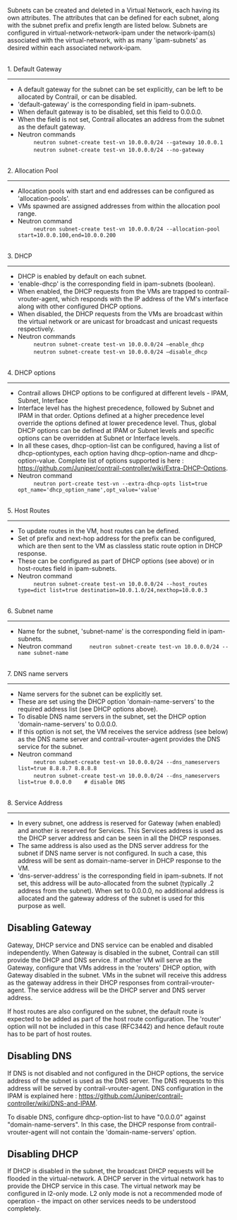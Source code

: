 
Subnets can be created and deleted in a Virtual Network, each having its own attributes. The attributes that can be defined for each subnet, along with the subnet prefix and prefix length are listed below. Subnets are configured in virtual-network-network-ipam under the network-ipam(s) associated with the virtual-network, with as many 'ipam-subnets' as desired within each associated network-ipam.

<br>
1.  Default Gateway

***
* A default gateway for the subnet can be set explicitly, can be left to be allocated by Contrail, or can be disabled.
* 'default-gateway' is the corresponding field in ipam-subnets.
* When default gateway is to be disabled, set this field to 0.0.0.0.
* When the field is not set, Contrail allocates an address from the subnet as the default gateway.
* Neutron commands <br>
`     neutron subnet-create test-vn 10.0.0.0/24 --gateway 10.0.0.1`<br>
`     neutron subnet-create test-vn 10.0.0.0/24 --no-gateway`

<br>
2. Allocation Pool

***
* Allocation pools with start and end addresses can be configured as 'allocation-pools'.
* VMs spawned are assigned addresses from within the allocation pool range.
* Neutron command <br>
`     neutron subnet-create test-vn 10.0.0.0/24 --allocation-pool start=10.0.0.100,end=10.0.0.200`

<br>
3. DHCP

***
* DHCP is enabled by default on each subnet.
* 'enable-dhcp' is the corresponding field in ipam-subnets (boolean).
* When enabled, the DHCP requests from the VMs are trapped to contrail-vrouter-agent, which responds with the IP address of the VM's interface along with other configured DHCP options.
* When disabled, the DHCP requests from the VMs are broadcast within the virtual network or are unicast for broadcast and unicast requests respectively.
* Neutron commands <br>
`     neutron subnet-create test-vn 10.0.0.0/24 —enable_dhcp` <br>
`     neutron subnet-create test-vn 10.0.0.0/24 —disable_dhcp`

<br>
4. DHCP options

***
* Contrail allows DHCP options to be configured at different levels - IPAM, Subnet, Interface
* Interface level has the highest precedence, followed by Subnet and IPAM in that order. Options defined at a higher precedence level override the options defined at lower precedence level. Thus, global DHCP options can be defined at IPAM or Subnet levels and specific options can be overridden at Subnet or Interface levels.
* In all these cases, dhcp-option-list can be configured, having a list of dhcp-optiontypes, each option having dhcp-option-name and dhcp-option-value. Complete list of options supported is here : https://github.com/Juniper/contrail-controller/wiki/Extra-DHCP-Options.
* Neutron command <br>
`     neutron port-create test-vn --extra-dhcp-opts list=true opt_name='dhcp_option_name',opt_value='value'`

<br>
5. Host Routes

***
* To update routes in the VM, host routes can be defined.
* Set of prefix and next-hop address for the prefix can be configured, which are then sent to the VM as classless static route option in DHCP response. 
* These can be configured as part of DHCP options (see above) or in host-routes field in ipam-subnets. 
* Neutron command <br>
`     neutron subnet-create test-vn 10.0.0.0/24 --host_routes type=dict list=true destination=10.0.1.0/24,nexthop=10.0.0.3`

<br>
6. Subnet name

***
* Name for the subnet, 'subnet-name' is the corresponding field in ipam-subnets.
* Neutron command
`     neutron subnet-create test-vn 10.0.0.0/24 --name subnet-name`

<br>
7. DNS name servers

***
* Name servers for the subnet can be explicitly set.
* These are set using the DHCP option 'domain-name-servers' to the required address list (see DHCP options above).
* To disable DNS name servers in the subnet, set the DHCP option 'domain-name-servers' to 0.0.0.0.
* If this option is not set, the VM receives the service address (see below) as the DNS name server and contrail-vrouter-agent provides the DNS service for the subnet.
* Neutron command <br>
`     neutron subnet-create test-vn 10.0.0.0/24 --dns_nameservers list=true 8.8.8.7 8.8.8.8` <br>
`     neutron subnet-create test-vn 10.0.0.0/24 --dns_nameservers list=true 0.0.0.0    # disable DNS` 

<br>
8. Service Address

***
* In every subnet, one address is reserved for Gateway (when enabled) and another is reserved for Services. This Services address is used as the DHCP server address and can be seen in all the DHCP responses.
* The same address is also used as the DNS server address for the subnet if DNS name server is not configured. In such a case, this address will be sent as domain-name-server in DHCP response to the VM.
* 'dns-server-address' is the corresponding field in ipam-subnets. If not set, this address will be auto-allocated from the subnet (typically .2 address from the subnet). When set to 0.0.0.0, no additional address is allocated and the gateway address of the subnet is used for this purpose as well. 


## Disabling Gateway
Gateway, DHCP service and DNS service can be enabled and disabled independently. When Gateway is disabled in the subnet, Contrail can still provide the DHCP and DNS service. If another VM will serve as the Gateway, configure that VMs address in the 'routers' DHCP option, with Gateway disabled in the subnet. VMs in the subnet will receive this address as the gateway address in their DHCP responses from contrail-vrouter-agent. The service address will be the DHCP server and DNS server address.

If host routes are also configured on the subnet, the default route is expected to be added as part of the host route configuration. The 'router' option will not be included in this case (RFC3442) and hence default route has to be part of host routes.


## Disabling DNS
If DNS is not disabled and not configured in the DHCP options, the service address of the subnet is used as the DNS server. The DNS requests to this address will be served by contrail-vrouter-agent. DNS configuration in the IPAM is explained here : https://github.com/Juniper/contrail-controller/wiki/DNS-and-IPAM.

To disable DNS, configure dhcp-option-list to have "0.0.0.0" against "domain-name-servers". In this case, the DHCP response from contrail-vrouter-agent will not contain the 'domain-name-servers' option.


## Disabling DHCP
If DHCP is disabled in the subnet, the broadcast DHCP requests will be flooded in the virtual-network. A DHCP server in the virtual network has to provide the DHCP service in this case. The virtual network may be configured in l2-only mode. L2 only mode is not a recommended mode of operation - the impact on other services needs to be understood completely.